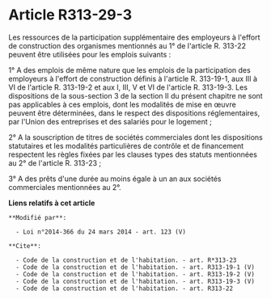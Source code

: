 # Article R313-29-3

Les ressources de la participation supplémentaire des employeurs à l'effort de construction des organismes mentionnés au 1°
de l'article R. 313-22 peuvent être utilisées pour les emplois suivants : 

1° A des emplois de même nature que les emplois de la participation des employeurs à l'effort de construction définis à
l'article R. 313-19-1, aux III à VI de l'article R. 313-19-2 et aux I, III, V et VI de l'article R. 313-19-3. Les
dispositions de la sous-section 3 de la section II du présent chapitre ne sont pas applicables à ces emplois, dont les
modalités de mise en œuvre peuvent être déterminées, dans le respect des dispositions réglementaires, par l'Union des
entreprises et des salariés pour le logement ; 

2° A la souscription de titres de sociétés commerciales dont les dispositions statutaires et les modalités particulières de
contrôle et de financement respectent les règles fixées par les clauses types des statuts mentionnées au 2° de l'article R.
313-23 ; 

3° A des prêts d'une durée au moins égale à un an aux sociétés commerciales mentionnées au 2°.

**Liens relatifs à cet article**

	**Modifié par**:

	  - Loi n°2014-366 du 24 mars 2014 - art. 123 (V)

	**Cite**:

	  - Code de la construction et de l'habitation. - art. R*313-23
	  - Code de la construction et de l'habitation. - art. R313-19-1 (V)
	  - Code de la construction et de l'habitation. - art. R313-19-2 (V)
	  - Code de la construction et de l'habitation. - art. R313-19-3 (V)
	  - Code de la construction et de l'habitation. - art. R313-22
